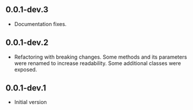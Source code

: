 ## 0.0.1-dev.3

- Documentation fixes.

## 0.0.1-dev.2

- Refactoring with breaking changes. Some methods and its parameters were renamed 
to increase readability. Some additional classes were exposed.

## 0.0.1-dev.1

- Initial version
